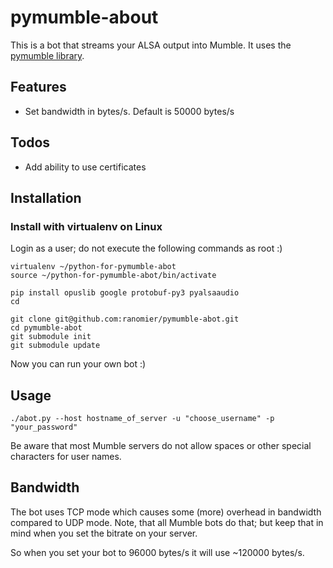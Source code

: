 # pymumble-about
This is a bot that streams your ALSA output into Mumble. It uses the [pymumble library](https://github.com/azlux/pymumble).

## Features
* Set bandwidth in bytes/s. Default is 50000 bytes/s

## Todos
* Add ability to use certificates

## Installation
### Install with virtualenv on Linux
Login as a user; do not execute the following commands as root :)

	virtualenv ~/python-for-pymumble-abot
	source ~/python-for-pymumble-abot/bin/activate
 
	pip install opuslib google protobuf-py3 pyalsaaudio
	cd
	
	git clone git@github.com:ranomier/pymumble-abot.git
	cd pymumble-abot
	git submodule init
	git submodule update

Now you can run your own bot :)

## Usage
	./abot.py --host hostname_of_server -u "choose_username" -p "your_password"

Be aware that most Mumble servers do not allow spaces or other special characters for user names.

## Bandwidth
The bot uses TCP mode which causes some (more) overhead in bandwidth compared to UDP mode. Note, that all Mumble bots do that; but keep that in mind when you set the bitrate on your server.

So when you set your bot to 96000 bytes/s it will use ~120000 bytes/s.